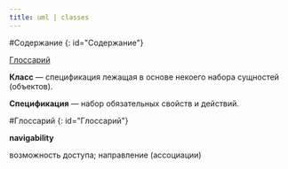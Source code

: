 ```yaml
---
title: uml | classes
---
```


#Содержание
{: id="Содержание"}

[Глоссарий](#Глоссарий)

**Класс** — спецификация лежащая в основе некоего набора сущностей (объектов).

**Спецификация** — набор обязательных свойств и действий.

#Глоссарий
{: id="Глоссарий"}

**navigability**

возможность доступа; направление (ассоциации)

